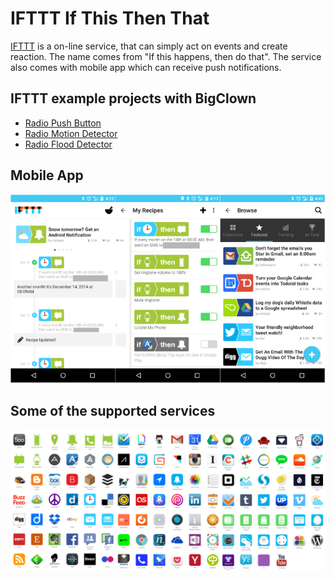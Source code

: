 # IFTTT If This Then That

[IFTTT](https://ifttt.com/) is a on-line service, that can simply act on events and create reaction. The name comes from "If this happens, then do that". The service also comes with mobile app which can receive push notifications.

## IFTTT example projects with BigClown <a id="ifttt-example-projects-with-bigclown"></a>

* [Radio Push Button](https://www.bigclown.com/doc/projects/radio-push-button/)
* [Radio Motion Detector](https://www.bigclown.com/doc/projects/radio-motion-detector/)
* [Radio Flood Detector](https://www.bigclown.com/doc/projects/radio-flood-detector/)

## Mobile App <a id="mobile-app"></a>

![](../.gitbook/assets/_integrations_ifttt-if-this-then-that_ifttt.jpg)

## Some of the supported services <a id="some-of-the-supported-services"></a>

![](../.gitbook/assets/_integrations_ifttt-if-this-then-that_services.png)

